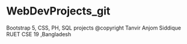 # WebDevProjects_git
 Bootstrap 5, CSS, PH, SQL projects
 @copyright Tanvir Anjom Siddique
 RUET CSE 19 ,Bangladesh
